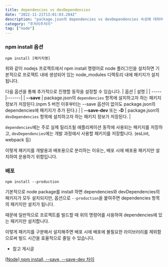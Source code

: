 ```yaml
---
title: dependencies vs devDependencies
date: "2022-11-21T13:01:03.284Z"
description: "package.json의 dependencies vs devDependencies 속성에 대하여"
category: "주저리주저리"
tag: ["node"]
---
```


### npm install 옵션

```
npm install [패키지명]
```

위와 같이 nodejs 프로젝트에서 npm install 명령어로 node 플러그인을 설치하면 기본적으로 프로젝트 내에 생성되어 있는 node_modules 디렉토리 내에 패키지가 설치됩니다.

다음 옵션을 통해 추가적으로 진행할 동작을 설정할 수 있습니다.
| 옵션 | 설명 |
| -----|-------|
| **--save** | package.json의 `dependencies` 항목에 설치하고자 하는 패키지 정보가 저장된다.(npm 5 버전 이후부터는 --save 옵션이 없이도 package.json의 dependencies에 패키지가 추가 된다.) |
| **--save-dev** 또는 **-D** | package.json의 `devDependencies` 항목에 설치하고자 하는 패키지 정보가 저장된다. |

`dependencies`에는 주로 실제 릴리즈될 애플리케이션 동작에 사용되는 패키지를 저장하고, `devDependencies`에는 개발 과정에서 사용할 패키지를 저장합니다. (esLint, webpack 등)

이렇게 패키지를 개발용과 배포용으로 분리하는 이유는, 배포 시에 배포용 패키지만 설치하여 운용하기 위함입니다.

### 배포

```
npm install --production
```

기본적으로 node package를 install 하면 dependencies와 devDependencies의 패키지가 모두 설치되지만, 옵션으로 `--production`을 붙여주면 dependencies 항목의 패키지만 설치가 됩니다.

때문에 일반적으로 프로젝트를 빌드할 때 위의 명령어를 사용하여 dependencies에 있는 패키지만 설치합니다.

이렇게 패키지를 구분해서 설치해주면 배포 시에 배포에 불필요한 라이브러리를 제외함으로써 빌드 시간을 효율적으로 줄일 수 있습니다.

- 참고 게시글

[[Node] npm install, --save, --save-dev 차이](https://jae04099.tistory.com/entry/Node-npm-install-save-save-dev-%EC%B0%A8%EC%9D%B4)
